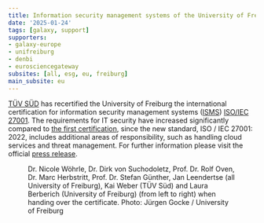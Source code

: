 ```yaml
---
title: Information security management systems of the University of Freiburg recertified by TÜV SÜD
date: '2025-01-24'
tags: [galaxy, support]
supporters:
- galaxy-europe
- unifreiburg
- denbi
- eurosciencegateway
subsites: [all, esg, eu, freiburg]
main_subsite: eu
---
```


[TÜV SÜD](https://www.tuvsud.com) has recertified the University of Freiburg the international certification for information security management systems ([ISMS](https://en.wikipedia.org/wiki/Information_security_management)) [ISO/IEC 27001](https://en.wikipedia.org/wiki/ISO/IEC_27001). The requirements for IT security have increased significantly compared to [the first certification](https://www.pr.uni-freiburg.de/pm/2022/it-sicherheitsmanagement-der-universitaet-freiburg-durch-tuev-sued-zertifiziert), since the new standard, ISO / IEC 27001: 2022, includes additional areas of responsibility, such as handling cloud services and threat management. For further information please visit the official [press release](https://uni-freiburg.de/informationssicherheitsmanagement-der-universitaet-freiburg-durch-tuev-sued-rezertifiziert/).

<figure class="figure">
  <g-image src="./certification_group.jpg" class="figure-img img-fluid rounded" />
  <figcaption class="figure-caption">Dr. Nicole Wöhrle, Dr. Dirk von Suchodoletz, Prof. Dr. Rolf Oven, Dr. Marc Herbstritt, Prof. Dr. Stefan Günther, Jan Leendertse (all University of Freiburg), Kai Weber (TÜV Süd) and Laura Berberich (University of Freiburg) (from left to right) when handing over the certificate. Photo: Jürgen Gocke / University of Freiburg</figcaption>
</figure>
